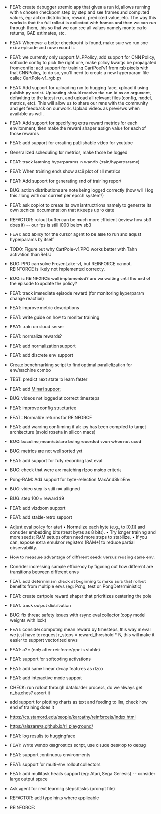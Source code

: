 - FEAT: create debugger stremio app that given a run id, allows running with a chosen checkpont step by step and see frames and computed values, eg: action distribution, reward, predicted value, etc. The way this works is that the full rollout is collected with frames and then we can run through them, this so that we can see all values namely monte carlo returns, GAE estimates, etc.

- FEAT: Whenever a better checkpoint is found, make sure we run one extra episode and now record it.

- FEAT: we currently only support MLPPolicy, add support for CNN Policy, softcode config to pick the right one, make policy kwargs be propagated from config; add support for training CartPoel'v1 from rgb pixels with that CNNPolicy, to do so, you'll need to create a new hyperparam file callec CartPole-v1_rgb.py

- FEAT: Add support for uploading run to hugging face, upload it using publish.py script. Uploading should receive the run id as an argument, defaulting to the latest run, and upload all relevant files (config, model, metrics, etc). This will allow us to share our runs with the community and get feedback on our work. Upload videos as previews when available as well.

- FEAT: Add support for specifying extra reward metrics for each environment, then make the reward shaper assign value for each of those rewards

- FEAT: add support for creating publishable video for youtube

- Generalized scheduling for metrics, make those be logged
- FEAT: track learning hyperparams in wandb (train/hyperparams)

- FEAT: When training ends show ascii plot of all metrics
- FEAT: Add support for generating end of training report
- BUG: action distributions are note being logged correctly (how will I log this along with our current per epoch system?)
- FEAT: ask copilot to create its own isntructrions namely to generate its own techical documentation that it keeps up to date
- REFACTOR: rollout buffer can be much more efficient (review how sb3 does it) -- our fps is still 1000 below sb3
- FEAT: add ability for the cursor agent to be able to run and adjust hyperparams by itself
- TODO: Figure out why CartPole-v1/PPO works better with Tahn activation than ReLU
- BUG: PPO can solve FrozenLake-v1, but REINFORCE cannot. REINFORCE is likely not implemented correctly.
- BUG: is REINFORCE well implemented? are we waiting until the end of the episode to update the policy?
- FEAT: track immediate episode reward (for monitoring hyperparam change reaction)
- FEAT: improve metric descriptions
- FEAT: write guide on how to monitor training
- FEAT: train on cloud server
- FEAT: normalize rewards?
- FEAT: add normalization support
- FEAT: add discrete env support
- Create benchmarking script to find optimal parallelization for env/machine combo
- TEST: predict next state to learn faster
- FEAT: add [Minari support](https://minari.farama.org/)
- BUG: videos not logged at correct timesteps
- FEAT: improve config structurtee
- FEAT : Normalize returns for REINFORCE
- FEAT: add warning confirming if ale-py has been compiled to target architecture (avoid rosetta in silicon macs)
- BUG: baseline_mean/std are being recorded even when not used
- BUG: metrics are not well sorted yet
- FEAT: add support for fully recording last eval
- BUG: check that were are matching rlzoo mstop criteria
- Pong-RAM: Add support for byte-selection
MaxAndSkipEnv
- BUG: video step is still not alligned
- BUG: step 100 = reward 99
- FEAT: add vizdoom support
- FEAT: add stable-retro support
- Adjust eval policy for atari
	•	Normalize each byte (e.g., to [0,1]) and consider embedding bits (treat bytes as 8 bits).
	•	Try longer training and more seeds; RAM setups often need more steps to stabilize.
	•	If you can, expose extra emulator registers (RAM+) to reduce partial observability.
- How to measure advantage of different seeds versus reusing same env.
- Consider increasing sample efficiency by figuring out how different are transitions between different envs
- FEAT: add determinism check at beginning to make sure that rollout benefits from multiple envs (eg: Pong, test on PongDeterministic)
- FEAT: create cartpole reward shaper that prioritizes centering the pole
- FEAT: track output distribution
- BUG: fix thread safety issues with async eval collector (copy model weights with lock)
- FEAT: consider computing mean reward by timesteps, this way in eval we just have to request n_steps = reward_threshold * N, this will make it easier to support vectorized envs
- FEAT: a2c (only after reinforce/ppo is stable)
- FEAT: support for softcoding activations
- FEAT: add same linear decay features as rlzoo
- FEAT: add interactive mode support
- CHECK: run rollout through dataloader process, do we always get n_batches? assert it 
- add support for plotting charts as text and feeding to llm, check how end of training does it
- https://cs.stanford.edu/people/karpathy/reinforcejs/index.html
- https://alazareva.github.io/rl_playground/
- FEAT: log results to huggingface
- FEAT: Write wandb diagnostics script, use claude desktop to debug
- FEAT: support continuous environments
- FEAT: support for multi-env rollout collectors
- FEAT: add multitask heads support (eg: Atari, Sega Genesis) -- consider large output space
- Ask agent for next learning steps/tasks (prompt file)
- REFACTOR: add type hints where applicable

- REINFORCE: